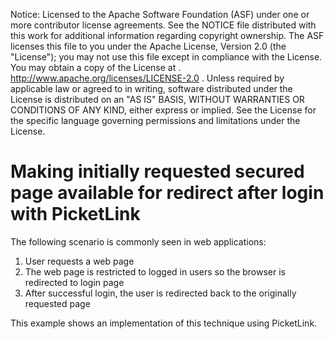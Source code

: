 Notice:    Licensed to the Apache Software Foundation (ASF) under one
           or more contributor license agreements.  See the NOTICE file
           distributed with this work for additional information
           regarding copyright ownership.  The ASF licenses this file
           to you under the Apache License, Version 2.0 (the
           "License"); you may not use this file except in compliance
           with the License.  You may obtain a copy of the License at
           .
             http://www.apache.org/licenses/LICENSE-2.0
           .
           Unless required by applicable law or agreed to in writing,
           software distributed under the License is distributed on an
           "AS IS" BASIS, WITHOUT WARRANTIES OR CONDITIONS OF ANY
           KIND, either express or implied.  See the License for the
           specific language governing permissions and limitations
           under the License.
           
Making initially requested secured page available for redirect after login with PicketLink
==========================================================================================

The following scenario is commonly seen in web applications:

1. User requests a web page
2. The web page is restricted to logged in users so the browser is redirected to login page
3. After successful login, the user is redirected back to the originally requested page

This example shows an implementation of this technique using PicketLink.
